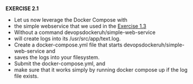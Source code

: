 **EXERCISE 2.1**

- Let us now leverage the Docker Compose with
- the simple webservice that we used in the [Exercise 1.3](https://devopswithdocker.com/part-1/section-2#exercise-13)
- Without a command devopsdockeruh/simple-web-service
- will create logs into its /usr/src/app/text.log.
- Create a docker-compose.yml file that starts devopsdockeruh/simple-web-service and
- saves the logs into your filesystem.
- Submit the docker-compose.yml, and
- make sure that it works simply by running docker compose up if the log file exists.

